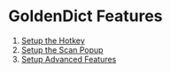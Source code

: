 # GoldenDict Features

1. [Setup the Hotkey](hotkey.md)
1. [Setup the Scan Popup](scan_popup.md)
1. [Setup Advanced Features](advanced.md)
